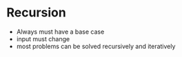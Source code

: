# Recursion
* Always must have a base case
* input must change
* most problems can be solved recursively and iteratively